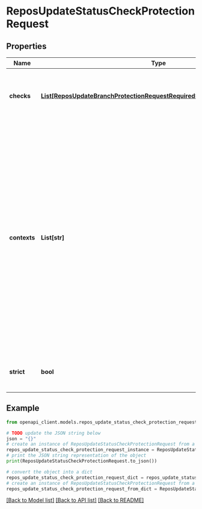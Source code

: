 # ReposUpdateStatusCheckProtectionRequest


## Properties

Name | Type | Description | Notes
------------ | ------------- | ------------- | -------------
**checks** | [**List[ReposUpdateBranchProtectionRequestRequiredStatusChecksChecksInner]**](ReposUpdateBranchProtectionRequestRequiredStatusChecksChecksInner.md) | The list of status checks to require in order to merge into this branch. | [optional] 
**contexts** | **List[str]** | **Deprecated**: The list of status checks to require in order to merge into this branch. If any of these checks have recently been set by a particular GitHub App, they will be required to come from that app in future for the branch to merge. Use &#x60;checks&#x60; instead of &#x60;contexts&#x60; for more fine-grained control.  | [optional] 
**strict** | **bool** | Require branches to be up to date before merging. | [optional] 

## Example

```python
from openapi_client.models.repos_update_status_check_protection_request import ReposUpdateStatusCheckProtectionRequest

# TODO update the JSON string below
json = "{}"
# create an instance of ReposUpdateStatusCheckProtectionRequest from a JSON string
repos_update_status_check_protection_request_instance = ReposUpdateStatusCheckProtectionRequest.from_json(json)
# print the JSON string representation of the object
print(ReposUpdateStatusCheckProtectionRequest.to_json())

# convert the object into a dict
repos_update_status_check_protection_request_dict = repos_update_status_check_protection_request_instance.to_dict()
# create an instance of ReposUpdateStatusCheckProtectionRequest from a dict
repos_update_status_check_protection_request_from_dict = ReposUpdateStatusCheckProtectionRequest.from_dict(repos_update_status_check_protection_request_dict)
```
[[Back to Model list]](../README.md#documentation-for-models) [[Back to API list]](../README.md#documentation-for-api-endpoints) [[Back to README]](../README.md)


